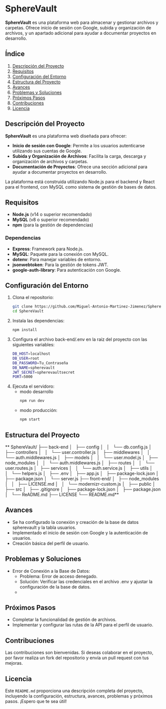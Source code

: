 # SphereVault

**SphereVault** es una plataforma web para almacenar y gestionar archivos y carpetas. Ofrece inicio de sesión con Google, subida y organización de archivos, y un apartado adicional para ayudar a documentar proyectos en desarrollo.

## Índice

1. [Descripción del Proyecto](#descripción-del-proyecto)
2. [Requisitos](#requisitos)
3. [Configuración del Entorno](#configuración-del-entorno)
4. [Estructura del Proyecto](#estructura-del-proyecto)
5. [Avances](#avances)
6. [Problemas y Soluciones](#problemas-y-soluciones)
7. [Próximos Pasos](#próximos-pasos)
8. [Contribuciones](#contribuciones)
9. [Licencia](#licencia)

## Descripción del Proyecto

**SphereVault** es una plataforma web diseñada para ofrecer:
- **Inicio de sesión con Google**: Permite a los usuarios autenticarse utilizando sus cuentas de Google.
- **Subida y Organización de Archivos**: Facilita la carga, descarga y organización de archivos y carpetas.
- **Documentación de Proyectos**: Ofrece una sección adicional para ayudar a documentar proyectos en desarrollo.

La plataforma está construida utilizando Node.js para el backend y React para el frontend, con MySQL como sistema de gestión de bases de datos.

## Requisitos

- **Node.js** (v14 o superior recomendado)
- **MySQL** (v8 o superior recomendado)
- **npm** (para la gestión de dependencias)

### Dependencias

- **Express**: Framework para Node.js.
- **MySQL**: Paquete para la conexión con MySQL.
- **dotenv**: Para manejar variables de entorno.
- **jsonwebtoken**: Para la gestión de tokens JWT.
- **google-auth-library**: Para autenticación con Google.

## Configuración del Entorno

1. Clona el repositorio:
   ```bash
   git clone https://github.com/Miguel-Antonio-Martinez-Jimenez/SphereVault.git
   cd SphereVault
2. Instala las dependencias:
   ```bash
   npm install
3. Configura el archivo back-end/.env en la raíz del proyecto con las siguientes variables:
   ```bash
   DB_HOST=localhost
   DB_USER=root
   DB_PASSWORD=Tu_Contraseña
   DB_NAME=spherevault
   JWT_SECRET=spherevaultsecret
   PORT=5000
4. Ejecuta el servidoro:
   - modo desarrollo
     ```bash
     npm run dev
   - modo producción:
     ```bash
     npm start

## Estructura del Proyecto
**	SphereVault/
	├── back-end
	│   ├── config
	│   │   └── db.config.js
 	│   ├── controllers
  	│   │   └── user.controller.js
  	│   ├── middlewares
   │   │   └── auth.middlewares.js
  	│   ├── models
   │   │   └── user.model.js
  	│   ├── node_modules
   │   │   └── auth.middlewares.js
  	│   ├── routes
   │   │   └── user.routes.js
  	│   ├── services
   │   │   └── auth.service.js
  	│   ├── utils
   │   │   └── helpers.js
	│   ├── .env
	│   ├── app.js
	│   ├── package-lock.json
	│   ├── package.json
	│   └── server.js
	├── front-end/
	│   ├── node_modules
	│   │   ├── LICENSE.md
	│   │   └── modernizr-custom.js
	│   ├── public
	│   ├── src
 	│   ├── .gitignore
	│   ├── package-lock.json
	│   ├── package.json
	│   └── ReADME.md
	├── LICENSE
	└── README.md**

## Avances
- Se ha configurado la conexión y creación de la base de datos spherevault y la tabla usuarios.
- Implementado el inicio de sesión con Google y la autenticación de usuarios.
- Creación básica del perfil de usuario.

## Problemas y Soluciones
- Error de Conexión a la Base de Datos:
   - Problema: Error de acceso denegado.
   - Solución: Verificar las credenciales en el archivo .env y ajustar la configuración de la base de datos.
   - 
## Próximos Pasos
- Completar la funcionalidad de gestión de archivos.
- Implementar y configurar las rutas de la API para el perfil de usuario.

## Contribuciones
Las contribuciones son bienvenidas. Si deseas colaborar en el proyecto, por favor realiza un fork del repositorio y envía un pull request con tus mejoras.

## Licencia
Este `README.md` proporciona una descripción completa del proyecto, incluyendo la configuración, estructura, avances, problemas y próximos pasos. ¡Espero que te sea útil!
